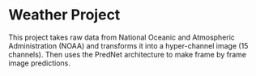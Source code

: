 # Weather Project
This project takes raw data from National Oceanic and Atmospheric Administration (NOAA) and transforms it into a hyper-channel image (15 channels). Then uses the PredNet architecture to make frame by frame image predictions.
